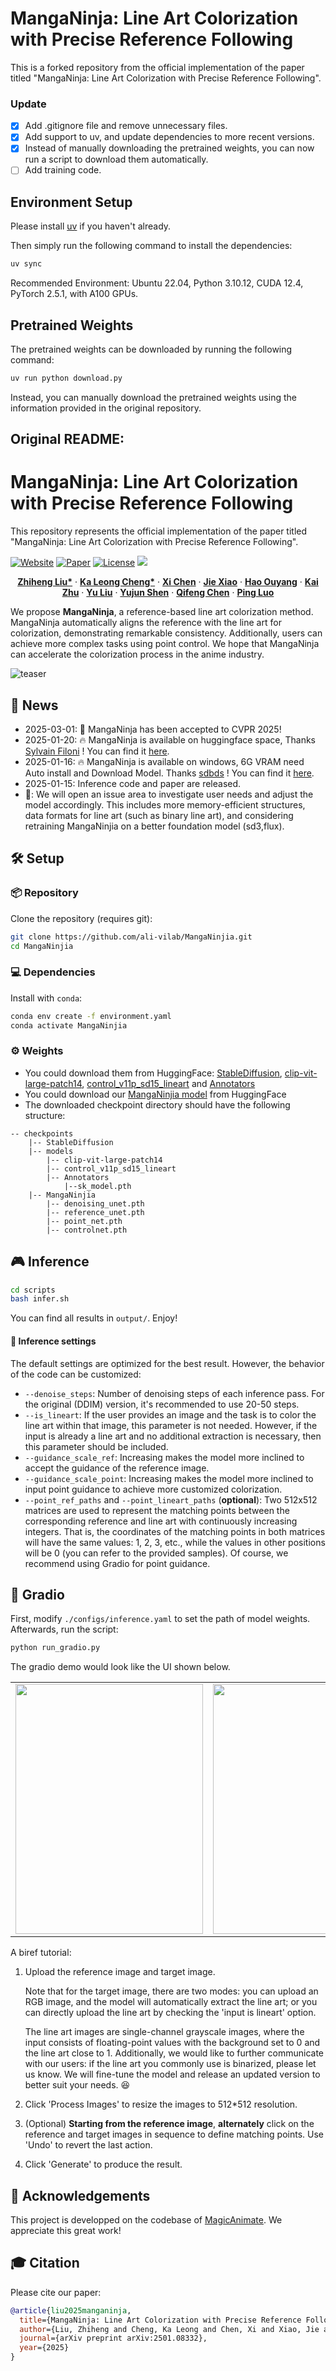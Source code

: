 
# MangaNinja: Line Art Colorization with Precise Reference Following

This is a forked repository from the official implementation of the paper titled "MangaNinja: Line Art Colorization with Precise Reference Following".

### Update
- [x] Add .gitignore file and remove unnecessary files.
- [x] Add support to uv, and update dependencies to more recent versions.
- [x] Instead of manually downloading the pretrained weights, you can now run a script to download them automatically.
- [ ] Add training code.

## Environment Setup
Please install [uv](https://docs.astral.sh/uv/getting-started/installation/) if you haven't already.

Then simply run the following command to install the dependencies:
```bash
uv sync
```

Recommended Environment: Ubuntu 22.04, Python 3.10.12, CUDA 12.4, PyTorch 2.5.1, with A100 GPUs.


## Pretrained Weights
The pretrained weights can be downloaded by running the following command:
```bash
uv run python download.py
```

Instead, you can manually download the pretrained weights using the information provided in the original repository.



Original README:
----------------
# MangaNinja: Line Art Colorization with Precise Reference Following

This repository represents the official implementation of the paper titled "MangaNinja: Line Art Colorization with Precise Reference Following".

[![Website](docs/badge-website.svg)](https://johanan528.github.io/MangaNinjia/)
[![Paper](https://img.shields.io/badge/arXiv-PDF-b31b1b)](https://arxiv.org/abs/2501.08332)
[![License](https://img.shields.io/badge/License-CC%20BY--NC%204.0-929292)](https://creativecommons.org/licenses/by-nc/4.0/)
<a href="https://huggingface.co/spaces/fffiloni/MangaNinja-demo"><img src="https://img.shields.io/badge/%F0%9F%A4%97%20Hugging%20Face-Spaces-blue)"></a>



<p align="center">
    <a href="https://johanan528.github.io/"><strong>Zhiheng Liu*</strong></a>
    ·
    <a href="https://felixcheng97.github.io/"><strong>Ka Leong Cheng*</strong></a>
    ·
    <a href="https://xavierchen34.github.io/"><strong>Xi Chen</strong></a>
    ·
    <a href="https://jiexiaou.github.io/"><strong>Jie Xiao</strong></a>
    ·
    <a href="https://ken-ouyang.github.io/"><strong>Hao Ouyang</strong></a>
    ·
    <a href="https://scholar.google.com/citations?user=Mo_2YsgAAAAJ&hl=zh-CN"><strong>Kai Zhu</strong></a>
    ·
    <a href="https://scholar.google.com/citations?user=8zksQb4AAAAJ&hl=zh-CN"><strong>Yu Liu</strong></a>
    ·
    <a href="https://shenyujun.github.io/"><strong>Yujun Shen</strong></a>
    ·
    <a href="https://cqf.io/"><strong>Qifeng Chen</strong></a>
    ·
    <a href="http://luoping.me/"><strong>Ping Luo</strong></a>
    <br>
  </p>

We propose **MangaNinja**, a reference-based line art colorization method. MangaNinja
automatically aligns the reference with the line art for colorization, demonstrating remarkable consistency. Additionally, users can achieve
more complex tasks using point control. We hope that MangaNinja can accelerate the colorization process in the anime industry.

![teaser](docs/teaser.gif)
## 📢 News
* 2025-03-01: 🎉 MangaNinja has been accepted to CVPR 2025!
* 2025-01-20: 🔥 MangaNinja is available on huggingface space, Thanks [Sylvain Filoni](https://x.com/fffiloni) ! You can find it [here](https://huggingface.co/spaces/fffiloni/MangaNinja-demo).
* 2025-01-16: 🔥 MangaNinja is available on windows, 6G VRAM need Auto install and Download Model. Thanks [sdbds](https://x.com/bdsqlsz) ! You can find it [here](https://github.com/sdbds/MangaNinjia-for-windows). 
* 2025-01-15: Inference code and paper are released.
* 🏃: We will open an issue area to investigate user needs and adjust the model accordingly. This includes more memory-efficient structures, data formats for line art (such as binary line art), and considering retraining MangaNinjia on a better foundation model (sd3,flux).

## 🛠️ Setup

### 📦 Repository

Clone the repository (requires git):

```bash
git clone https://github.com/ali-vilab/MangaNinjia.git
cd MangaNinjia
```

### 💻 Dependencies

Install with `conda`: 
```bash
conda env create -f environment.yaml
conda activate MangaNinjia
```
### ⚙️ Weights
* You could download them from HuggingFace: [StableDiffusion](https://modelscope.cn/models/AI-ModelScope/stable-diffusion-v1-5), [clip-vit-large-patch14](https://huggingface.co/openai/clip-vit-large-patch14), [control_v11p_sd15_lineart](https://huggingface.co/lllyasviel/control_v11p_sd15_lineart) and [Annotators](https://huggingface.co/lllyasviel/Annotators/blob/main/sk_model.pth)
* You could download our [MangaNinjia model](https://huggingface.co/Johanan0528/MangaNinjia) from HuggingFace 
* The downloaded checkpoint directory should have the following structure:
```
-- checkpoints
    |-- StableDiffusion
    |-- models
        |-- clip-vit-large-patch14
        |-- control_v11p_sd15_lineart
        |-- Annotators
            |--sk_model.pth
    |-- MangaNinjia
        |-- denoising_unet.pth
        |-- reference_unet.pth
        |-- point_net.pth
        |-- controlnet.pth
```


## 🎮 Inference 
```bash
cd scripts
bash infer.sh
```

You can find all results in `output/`. Enjoy!

#### 📍 Inference settings

The default settings are optimized for the best result. However, the behavior of the code can be customized:
  - `--denoise_steps`: Number of denoising steps of each inference pass. For the original (DDIM) version, it's recommended to use 20-50 steps.
  - `--is_lineart`: If the user provides an image and the task is to color the line art within that image, this parameter is not needed. However, if the input is already a line art and no additional extraction is necessary, then this parameter should be included.
  - `--guidance_scale_ref`: Increasing makes the model more inclined to accept the guidance of the reference image.
  - `--guidance_scale_point`: Increasing makes the model more inclined to input point guidance to achieve more customized colorization.
  - `--point_ref_paths` and `--point_lineart_paths` (**optional**): Two 512x512 matrices are used to represent the matching points between the corresponding reference and line art with continuously increasing integers. That is, the coordinates of the matching points in both matrices will have the same values: 1, 2, 3, etc., while the values in other positions will be 0 (you can refer to the provided samples). Of course, we recommend using Gradio for point guidance.

## 🌱 Gradio
First, modify `./configs/inference.yaml` to set the path of model weights. Afterwards, run the script:
```bash
python run_gradio.py
```
The gradio demo would look like the UI shown below. 
<table align="center">
  <tr>
    <td>
      <img src="docs/gradio1.png" width="300" height="400">
    </td>
    <td>
      <img src="docs/gradio2.png" width="300" height="400">
    </td>
  </tr>
</table>
A biref tutorial:

1. Upload the reference image and target image. 

    Note that for the target image, there are two modes: you can upload an RGB image, and the model will automatically extract the line art; or you can directly upload the line art by checking the 'input is lineart' option. 

    The line art images are single-channel grayscale images, where the input consists of floating-point values with the background set to 0 and the line art close to 1. Additionally, we would like to further communicate with our users: if the line art you commonly use is binarized, please let us know. We will fine-tune the model and release an updated version to better suit your needs. 😆

2. Click 'Process Images' to resize the images to 512*512 resolution.
3. (Optional) **Starting from the reference image**, **alternately** click on the reference and target images in sequence to define matching points. Use 'Undo' to revert the last action.
4. Click 'Generate' to produce the result.
## 🌺 Acknowledgements
This project is developped on the codebase of [MagicAnimate](https://github.com/magic-research/magic-animate). We appreciate this great work! 

## 🎓 Citation

Please cite our paper:

```bibtex
@article{liu2025manganinja,
  title={MangaNinja: Line Art Colorization with Precise Reference Following},
  author={Liu, Zhiheng and Cheng, Ka Leong and Chen, Xi and Xiao, Jie and Ouyang, Hao and Zhu, Kai and Liu, Yu and Shen, Yujun and Chen, Qifeng and Luo, Ping},
  journal={arXiv preprint arXiv:2501.08332},
  year={2025}
}
```
